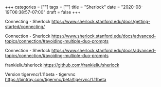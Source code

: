 +++
categories = [""]
tags = [""]
title = "Sherlock"
date = "2020-08-19T06:38:57-07:00"
draft = false
+++

Connecting - Sherlock
https://www.sherlock.stanford.edu/docs/getting-started/connecting/

Connection - Sherlock
https://www.sherlock.stanford.edu/docs/advanced-topics/connection/#avoiding-multiple-duo-prompts

Connection - Sherlock
https://www.sherlock.stanford.edu/docs/advanced-topics/connection/#avoiding-multiple-duo-prompts

frankieliu/sherlock
https://github.com/frankieliu/sherlock

Version tigervnc/1.11beta - tigervnc
https://bintray.com/tigervnc/beta/tigervnc/1.11beta
